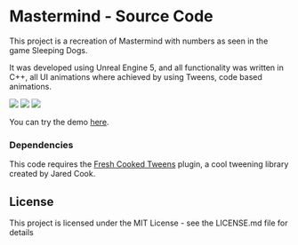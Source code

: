 # Mastermind - Source Code

This project is a recreation of Mastermind with numbers as seen in the game Sleeping Dogs.

It was developed using Unreal Engine 5, and all functionality was written in C++, all UI animations where achieved by using Tweens, code based animations.
<!--- 
![](repo_gifs/showhint.gif)
![](repo_gifs/loading.gif)
![](repo_gifs/sequence.gif)
-->
![](repo_gifs/55test.gif)
![](repo_gifs/55test.gif)
![](repo_gifs/55test.gif)

You can try the demo [here](TBA).

### Dependencies

This code requires the [Fresh Cooked Tweens](https://github.com/jdcook/fresh_cooked_tweens) plugin, a cool tweening library created by Jared Cook.

## License

This project is licensed under the MIT License - see the LICENSE.md file for details
